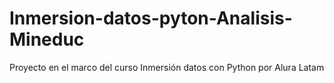 # Inmersion-datos-pyton-Analisis-Mineduc
Proyecto en el marco del curso Inmersión datos con Python por Alura Latam
